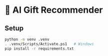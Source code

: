 # 🎁 AI Gift Recommender

## Setup
```bash
python -m venv .venv
. .venv/Scripts/Activate.ps1   # Windows
pip install -r requirements.txt
